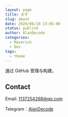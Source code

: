 ```yaml
---
layout: page
title: 关于
slug: about
date: 2020/06/10 23:05:00
status: publish
author: AlanDecode
categories: 
  - Maverick
  - Dev
tags: 
  - theme
---
```


通过 GitHub 管理与构建。


## Contact

Email: 1137254268@qq.com

Telegram：[AlanDecode]()
